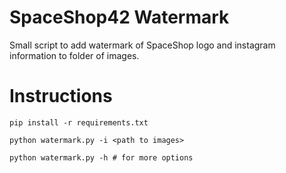 # SpaceShop42 Watermark

Small script to add watermark of SpaceShop logo and instagram information to folder of images.

# Instructions

```shell
pip install -r requirements.txt

python watermark.py -i <path to images>

python watermark.py -h # for more options
```